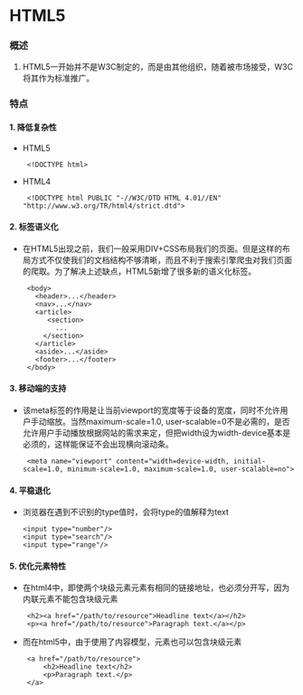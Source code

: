 # HTML5
### 概述
1. HTML5一开始并不是W3C制定的，而是由其他组织，随着被市场接受，W3C将其作为标准推广。
### 特点
#### 1. 降低复杂性
* HTML5
    ```
     <!DOCTYPE html>
    ```
* HTML4
    ```
     <!DOCTYPE html PUBLIC "-//W3C/DTD HTML 4.01//EN" "http://www.w3.org/TR/html4/strict.dtd">
    ```
#### 2. 标签语义化
* 在HTML5出现之前，我们一般采用DIV+CSS布局我们的页面。但是这样的布局方式不仅使我们的文档结构不够清晰，而且不利于搜索引擎爬虫对我们页面的爬取。为了解决上述缺点，HTML5新增了很多新的语义化标签。
    ```
     <body>
       <header>...</header>
       <nav>...</nav>
       <article>
          <section>
            ...
         </section>
       </article>
       <aside>...</aside>
       <footer>...</footer>
     </body>
    ```

#### 3. 移动端的支持
* 该meta标签的作用是让当前viewport的宽度等于设备的宽度，同时不允许用户手动缩放。当然maximum-scale=1.0, user-scalable=0不是必需的，是否允许用户手动播放根据网站的需求来定，但把width设为width-device基本是必须的，这样能保证不会出现横向滚动条。
    ```
     <meta name="viewport" content="width=device-width, initial-scale=1.0, minimum-scale=1.0, maximum-scale=1.0, user-scalable=no">
    ```

#### 4. 平稳退化
* 浏览器在遇到不识别的type值时，会将type的值解释为text
    ```
    <input type="number"/>
    <input type="search"/>
    <input type="range"/>
    ```
#### 5. 优化元素特性
* 在html4中，即使两个块级元素元素有相同的链接地址，也必须分开写，因为内联元素不能包含块级元素
    ```
     <h2><a href="/path/to/resource">Headline text</a></h2>
     <p><a href="/path/to/resource">Paragraph text.</a></p>
    ```
* 而在html5中，由于使用了内容模型，<a>元素也可以包含块级元素
    ```
     <a href="/path/to/resource">
         <h2>Headline text</h2>
         <p>Paragraph text.</p>
     </a>
    ```
